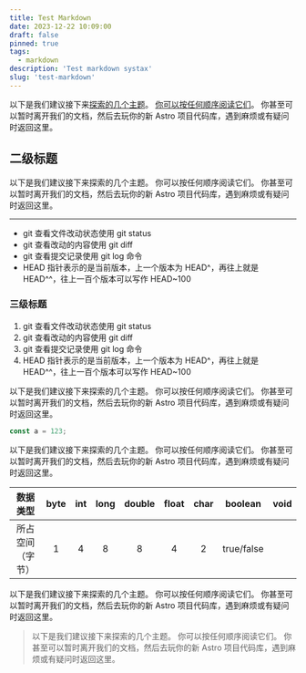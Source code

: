 ```yaml
---
title: Test Markdown
date: 2023-12-22 10:09:00
draft: false
pinned: true
tags: 
  - markdown
description: 'Test markdown systax'
slug: 'test-markdown'
---
```


以下是我们建议接下来<u>探索的几个主题</u>。 <ins>你可以按任何顺序阅读它们</ins>。 你甚至可以暂时离开我们的文档，然后去玩你的新 Astro 项目代码库，遇到麻烦或有疑问时返回这里。

## 二级标题

以下是我们建议接下来探索的几个主题。 你可以按任何顺序阅读它们。 你甚至可以暂时离开我们的文档，然后去玩你的新 Astro 项目代码库，遇到麻烦或有疑问时返回这里。

---

- git 查看文件改动状态使用 git status
- git 查看改动的内容使用 git diff
- git 查看提交记录使用 git log 命令
- HEAD 指针表示的是当前版本，上一个版本为 HEAD^，再往上就是 HEAD^^，往上一百个版本可以写作 HEAD~100

### 三级标题

1. git 查看文件改动状态使用 git status
2. git 查看改动的内容使用 git diff
3. git 查看提交记录使用 git log 命令
4. HEAD 指针表示的是当前版本，上一个版本为 HEAD^，再往上就是 HEAD^^，往上一百个版本可以写作 HEAD~100

以下是我们建议接下来探索的几个主题。 你可以按任何顺序阅读它们。 你甚至可以暂时离开我们的文档，然后去玩你的新 Astro 项目代码库，遇到麻烦或有疑问时返回这里。

```ts
const a = 123;
```

以下是我们建议接下来探索的几个主题。 你可以按任何顺序阅读它们。 你甚至可以暂时离开我们的文档，然后去玩你的新 Astro 项目代码库，遇到麻烦或有疑问时返回这里。

|     数据类型     | byte | int | long | double | float | char |  boolean   | void |
| :--------------: | :--: | :-: | :--: | :----: | :---: | :--: | :--------: | :--: |
| 所占空间（字节） |  1   |  4  |  8   |   8    |   4   |  2   | true/false |      |

以下是我们建议接下来探索的几个主题。 你可以按任何顺序阅读它们。 你甚至可以暂时离开我们的文档，然后去玩你的新 Astro 项目代码库，遇到麻烦或有疑问时返回这里。

> 以下是我们建议接下来探索的几个主题。 你可以按任何顺序阅读它们。 你甚至可以暂时离开我们的文档，然后去玩你的新 Astro 项目代码库，遇到麻烦或有疑问时返回这里。
